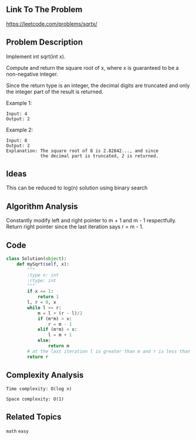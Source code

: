 ## Link To The Problem 
https://leetcode.com/problems/sqrtx/

## Problem Description

Implement int sqrt(int x).

Compute and return the square root of x, where x is guaranteed to be a non-negative integer.

Since the return type is an integer, the decimal digits are truncated and only the integer part of the result is returned.

Example 1:
```
Input: 4
Output: 2
```
Example 2:
```
Input: 8
Output: 2
Explanation: The square root of 8 is 2.82842..., and since 
             the decimal part is truncated, 2 is returned.
```
## Ideas
This can be reduced to log(n) solution using binary search
## Algorithm Analysis
Constantly modify left and right pointer to m + 1 and m - 1 respectfully.
Return right pointer since the last iteration says r = m - 1.
## Code

```py
class Solution(object):
    def mySqrt(self, x):
        """
        :type x: int
        :rtype: int
        """
        if x == 1:
            return 1
        l, r = 0, x
        while l <= r:
            m = l + (r - l)/2
            if (m*m) > x:
                r = m - 1
            elif (m*m) < x:
                l = m + 1
            else:
                return m
        # at the last iteration l is greater than m and r is less than m, hence we return r
        return r
```

## Complexity Analysis
```
Time complexity: O(log n)

Space complexity: O(1)
```
## Related Topics
```math``` ```easy```





